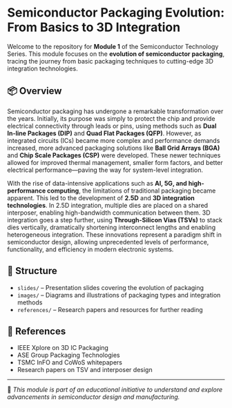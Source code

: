 # Semiconductor Packaging Evolution: From Basics to 3D Integration

Welcome to the repository for **Module 1** of the Semiconductor Technology Series. This module focuses on the **evolution of semiconductor packaging**, tracing the journey from basic packaging techniques to cutting-edge 3D integration technologies.

## 📦 Overview

Semiconductor packaging has undergone a remarkable transformation over the years. Initially, its purpose was simply to protect the chip and provide electrical connectivity through leads or pins, using methods such as **Dual In-line Packages (DIP)** and **Quad Flat Packages (QFP)**. However, as integrated circuits (ICs) became more complex and performance demands increased, more advanced packaging solutions like **Ball Grid Arrays (BGA)** and **Chip Scale Packages (CSP)** were developed. These newer techniques allowed for improved thermal management, smaller form factors, and better electrical performance—paving the way for system-level integration.

With the rise of data-intensive applications such as **AI, 5G, and high-performance computing**, the limitations of traditional packaging became apparent. This led to the development of **2.5D** and **3D integration technologies**. In 2.5D integration, multiple dies are placed on a shared interposer, enabling high-bandwidth communication between them. 3D integration goes a step further, using **Through-Silicon Vias (TSVs)** to stack dies vertically, dramatically shortening interconnect lengths and enabling heterogeneous integration. These innovations represent a paradigm shift in semiconductor design, allowing unprecedented levels of performance, functionality, and efficiency in modern electronic systems.

## 📁 Structure

- `slides/` – Presentation slides covering the evolution of packaging
- `images/` – Diagrams and illustrations of packaging types and integration methods
- `references/` – Research papers and resources for further reading

## 🔗 References

- IEEE Xplore on 3D IC Packaging  
- ASE Group Packaging Technologies  
- TSMC InFO and CoWoS whitepapers  
- Research papers on TSV and interposer design

---

📌 *This module is part of an educational initiative to understand and explore advancements in semiconductor design and manufacturing.*
